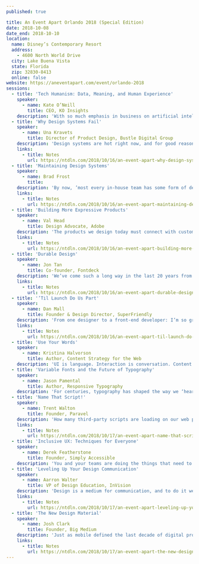 ```yaml
---
published: true

title: An Event Apart Orlando 2018 (Special Edition)
date: 2018-10-08
date_end: 2018-10-10
location:
  name: Disney’s Contemporary Resort
  address:
    - 4600 North World Drive
  city: Lake Buena Vista
  state: Florida
  zip: 32830-8413
  online: false
website: https://aneventapart.com/event/orlando-2018
sessions:
  - title: 'Tech Humanism: Data, Meaning, and Human Experience'
    speaker:
      - name: Kate O’Neill
        title: CEO, KO Insights
    description: 'With so much emphasis in business on artificial intelligence, automation of various kinds, and digital transformation, the future of human work — and even humanity itself — can feel uncertain. And while we often talk about user experience, customer experience, patient experience, and so on, we rarely consider what a truly integrated human experience might look and feel like. But “Tech Humanist” Kate O’Neill presents the case for why the future of humanity is in creating more meaningful, dimensional, and integrated experiences, and how emerging technologies like chatbots, wearables, IoT devices, and more can be included in this kind of human-centric design. While weaving in examples from a range of industries, applications, and even pop culture, Kate offers an inspiring and useful framework for designers, strategists, or anyone creating experiences for humans.'
  - title: 'Why Design Systems Fail'
    speaker:
      - name: Una Kravets
        title: Director of Product Design, Bustle Digital Group
    description: 'Design systems are hot right now, and for good reason. They promote a modular approach to building a product, promote organizational unity, and ensure stability via reusable code snippets and utility styles. They make prototyping a breeze, and provide a common language for both designers and developers. But sometimes design systems are underutilized within organizations. Why is that, when they’re so darn useful? In an engaging hour, Una will draw on years of experience to explore what makes design systems successful, analyze real examples of success and failure, and show how to make sure your design system has the building blocks it needs to grow into a successful product.'
    links:
      - title: Notes
        url: https://ntdln.com/2018/10/16/an-event-apart-why-design-systems-fail/
  - title: 'Maintaining Design Systems'
    speaker:
      - name: Brad Frost
        title:
    description: 'By now, ’most every in-house team has some form of design system initiative underway. Yet many designers and developers on those teams still struggle to make the system really take root in their organization. Working together, designers and developers create wonderful, reusable components, tools, guidelines, and documentation. But if those elements don’t reflect the reality of how the organization builds its products, all their effort is for naught. Having spent years creating, evangelizing, and teaching design systems and corporate integration of same, Brad Frost is here to share strategies and methods to ensure your design system stands the test of time. You’ll learn how to keep your system and the products it serves in sync, and you'll understand how to maintain and evolve your design system to give your users get the best possible experience.'
    links:
      - title: Notes
        url: https://ntdln.com/2018/10/16/an-event-apart-maintaining-design-systems/
  - title: 'Building More Expressive Products'
    speaker:
      - name: Val Head
        title: Design Advocate, Adobe
    description: 'The products we design today must connect with customers across different screen sizes, contexts, and even voice or chat interfaces. As such, we create emotional expressiveness in our products not only through visual design and language choices, but also through design details such as how interface elements move, or the way they sound. By using every tool at our disposal, including audio and animation, we can create more expressive products that feel cohesive across all of today's diverse media and social contexts. In this session, Val will show how to harness the design details from different media to build overarching themes—themes that persist across all screen sizes and user and interface contexts, creating a bigger emotional impact and connection with your audience.'
    links:
      - title: Notes
        url: https://ntdln.com/2018/10/16/an-event-apart-building-more-expressive-products/
  - title: 'Durable Design'
    speaker:
      - name: Jon Tan
        title: Co-founder, Fontdeck
    description: 'We’ve come such a long way in the last 20 years from a grass-roots web standards movement to Wired magazine launching a standards-based interface in 2003, to today, with all the tools and methods that inform current web design. But, where next? This talk makes a radical argument for recidivism in our design thinking; a return to durable, aesthetic, and inclusive web design. Through evidence and examples, you’ll learn to design for serendipity, for speed, and for economy of time, resources, and attention. Durable design is responsive design for the next decade, and it starts now.'
    links:
      - title: Notes
        url: https://ntdln.com/2018/10/16/an-event-apart-durable-design/
  - title: '’Til Launch Do Us Part'
    speaker:
      - name: Dan Mall
        title: Founder & Design Director, SuperFriendly
    description: 'From one designer to a front-end developer: I’m so grateful for you. You take my pretty pictures and turn them into real-live websites and applications; you convert ideas and sketches into real things that people can use. And even despite that superpower, you rarely get the respect you deserve. It’s time for that to change. No longer will I throw my comps over the proverbial wall for you to blindly build. I’ll change my process for you. Let’s sketch together more to be more efficient and effective as a team. Let’s decide in the browser more. I’ll learn to write JSON for you. Let’s share stories about new, more modern ways of shipping products at higher quality in record time. This is gonna be great!'
    links:
      - title: Notes
        url: https://ntdln.com/2018/10/16/an-event-apart-til-launch-do-us-part/
  - title: 'Use Your Words'
    speaker:
      - name: Kristina Halvorson
        title: Author, Content Strategy for the Web
    description: 'UI is language. Interaction is conversation. Content is the fuel that powers our designs. So what happens when the writer’s not in the room, or missing from your project team altogether? Good news: you don’t need to settle for lorem ipsum or half-baked prose. In this talk, Kristina will share language principles and content design tools anyone can put to work—yes, even the “non-writers” among us. Using examples from popular products and well-loved websites, we’ll uncover the secrets to stellar content that anyone can create, no matter your role or area of expertise.'
  - title: 'Variable Fonts and the Future of Typography'
    speaker:
      - name: Jason Pamental
        title: Author, Responsive Typography
    description: 'For centuries, typography has shaped the way we ‘hear’ what we read. In our web work, though, we've have to balance our typographic desires with user experience and performance, knowing that every weight, width, or style of a typeface required a different file download. Variable fonts change that, as they include _every_ width, weight, slant, and other permutation of a typeface, all in a single file not much bigger than a regular font file. Now, beautiful web typography can be crafted to respond to screen size, language setting, even ambient light. In a detail-packed hour, Jason will show you not just how far the new capabilities can take us, but how to make use of them right away.'
  - title: 'Name That Script!'
    speaker:
      - name: Trent Walton
        title: Founder, Paravel
    description: 'How many third-party scripts are loading on our web pages these days? How can we objectively measure the value of these (advertising, a/b testing, analytics, etc.) scripts—considering their impact on web performance, user experience, and business goals? We’ve learned to scrutinize content hierarchy, browser support, and page speed as part of the design and development process. Similarly, Trent will share recent experiences and explore ways to evaluate and discuss the inclusion of 3rd-party scripts.'
    links:
      - title: Notes
        url: https://ntdln.com/2018/10/17/an-event-apart-name-that-script/
  - title: 'Inclusive UX: Techniques for Everyone'
    speaker:
      - name: Derek Featherstone
        title: Founder, Simply Accessible
    description: 'You and your teams are doing the things that need to be done to create inclusive designs. You’ve been using meaningful, semantic markup from the get-go. You stopped using light grey on slightly darker grey text years ago. Designing and building your apps and sites in an accessible way is just how you work now—you have to try really hard to make things that don’t work with a keyboard. So, what’s next for you? How can you make sure that you’re delivering on the promise of the web by delivering an inclusive design that can be easily used by people with disabilities? In this talk, Derek will tackle the tougher problems through design approaches and practical development techniques that you need to create accessible, modern web sites.'
  - title: 'Leveling Up Your Design Communication'
    speaker:
      - name: Aarron Walter
        title: VP of Design Education, InVision
    description: 'Design is a medium for communication, and to do it well, we must cultivate our own communication skills. Within design teams, we do our best work when we create a culture of feedback shaped by our creative space and our design review process. Beyond the design tribe, our work thrives when it’s communicated in language that aligns to the goals of the business and invites participation early and often. In this presentation, Aarron will share the experiences of real design teams at Apple, Spotify, and other organizations to show how to improve the communication of design both inside your team and with key outside stakeholders. You’ll see how to run effective design reviews and retrospectives which will help you create a culture of feedback that produces better work, helps designers sharpen their skills, and communicates the value of design by making it more transparent and inviting.'
    links:
      - title: Notes
        url: https://ntdln.com/2018/10/17/an-event-apart-leveling-up-your-design-communication/
  - title: 'The New Design Material'
    speaker:
      - name: Josh Clark
        title: Founder, Big Medium
    description: 'Just as mobile defined the last decade of digital products, machine learning is set to define the next. Learn to use machine-generated content, insight, and interaction as design material in your everyday work. Refit familiar design and UX process to work with the grain of the algorithm, to help the machines solve real problems without creating new ones. This lively and inspiring talk explores the technologies and practical techniques that you can use today—like right now—not only to make existing products better but to imagine surprising new services. The challenges and opportunities of machine learning are plenty; learn to handle this powerful new design material with care and respect.'
    links:
      - title: Notes
        url: https://ntdln.com/2018/10/17/an-event-apart-the-new-design-material/
---
```

